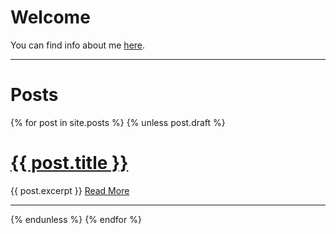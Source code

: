 # Welcome

You can find info about me [here](https://peymanmahdavi.github.io/).

<hr>

# Posts

<div class="posts">
  {% for post in site.posts %}
    {% unless post.draft %}  
      <h1><a href="{{ site.baseurl }}{{ post.url }}">{{ post.title }}</a></h1>
      {{ post.excerpt }}
      <a href="{{ site.baseurl }}{{ post.url }}" class="read-more">Read More</a>
      <hr>
    {% endunless %}
  {% endfor %}
</div>